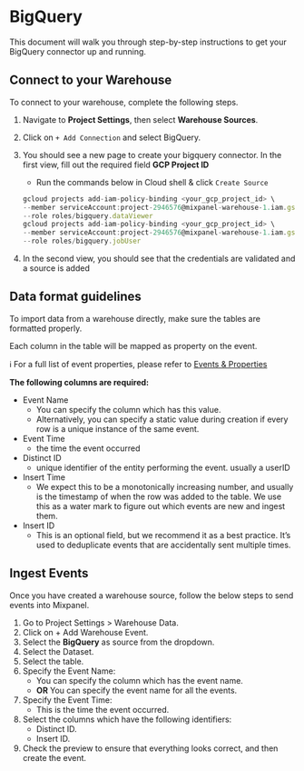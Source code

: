 # BigQuery

This document will walk you through step-by-step instructions to get your BigQuery connector up and running.

## Connect to your Warehouse

To connect to your warehouse, complete the following steps.

1. Navigate to **Project Settings**, then select **Warehouse Sources**.
2. Click on `+ Add Connection` and select BigQuery.
3. You should see a new page to create your bigquery connector. In the first view, fill out the required field **GCP Project ID** 
    - Run the commands below in Cloud shell & click  `Create Source`
    
    ```jsx
    gcloud projects add-iam-policy-binding <your_gcp_project_id> \
    --member serviceAccount:project-2946576@mixpanel-warehouse-1.iam.gserviceaccount.com \
    --role roles/bigquery.dataViewer
    gcloud projects add-iam-policy-binding <your_gcp_project_id> \
    --member serviceAccount:project-2946576@mixpanel-warehouse-1.iam.gserviceaccount.com \
    --role roles/bigquery.jobUser
    ```
    
4. In the second view, you should see that the credentials are validated and a source is added 


## Data format guidelines


To import data from a warehouse directly, make sure the tables are formatted properly.

Each column in the table will be mapped as property on the event. 

ℹ️ For a full list of event properties, please refer to [Events & Properties](https://docs.mixpanel.com/docs/tracking/reference/default-properties#event-properties)

**The following columns are required:** 

- Event Name
    - You can specify the column which has this value.
    - Alternatively, you can specify a static value during creation if every row is a unique instance of the same event.
- Event Time
    - the time the event occurred
- Distinct ID
    - unique identifier of the entity performing the event. usually a userID
- Insert Time
    - We expect this to be a monotonically increasing number, and usually is the timestamp of when the row was added to the table. We use this as a water mark to figure out which events are new and ingest them.
- Insert ID
    - This is an optional field, but we recommend it as a best practice. It’s used to deduplicate events that are accidentally sent multiple times.

## Ingest Events

Once you have created a warehouse source, follow the below steps to send events into Mixpanel.

1. Go to Project Settings > Warehouse Data.
2. Click on + Add Warehouse Event.
3. Select the **BigQuery** as source from the dropdown.
4. Select the Dataset.
5. Select the table.
6. Specify the Event Name:
    - You can specify the column which has the event name.
    - **OR** You can specify the event name for all the events.
7. Specify the Event Time:
    - This is the time the event occurred.
8. Select the columns which have the following identifiers:
    - Distinct ID.
    - Insert ID.
9. Check the preview to ensure that everything looks correct, and then create the event.
